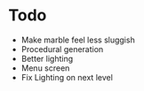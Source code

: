 # Todo
 * Make marble feel less sluggish
 * Procedural generation
 * Better lighting
 * Menu screen
 * Fix Lighting on next level
